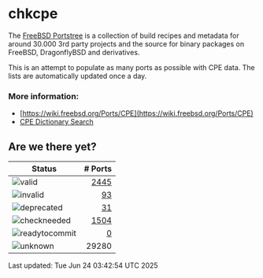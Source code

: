 # chkcpe

The [FreeBSD Portstree](https://cgit.freebsd.org/ports) is a collection of build recipes
and metadata for around 30.000 3rd party projects and the source for binary packages on
FreeBSD, DragonflyBSD and derivatives.

This is an attempt to populate as many ports as possible with CPE data. The lists are
automatically updated once a day.

### More information:
* [https://wiki.freebsd.org/Ports/CPE](https://wiki.freebsd.org/Ports/CPE)
* [CPE Dictionary Search](http://web.nvd.nist.gov/view/cpe/search)


## Are we there yet?

| Status                                                              | # Ports                                                                |
| --------------------------------------------------------------------| ---------------------------------------------------------------------: |
| ![valid](https://img.shields.io/badge/valid-brightgreen)            | [2445](https://github.com/decke/chkcpe/wiki/valid)                 |
| ![invalid](https://img.shields.io/badge/invalid-red)                | [93](https://github.com/decke/chkcpe/wiki/invalid)             |
| ![deprecated](https://img.shields.io/badge/deprecated-red)          | [31](https://github.com/decke/chkcpe/wiki/deprecated)       |
| ![checkneeded](https://img.shields.io/badge/checkneeded-orange)     | [1504](https://github.com/decke/chkcpe/wiki/checkneeded)     |
| ![readytocommit](https://img.shields.io/badge/readytocommit-orange) | [0](https://github.com/decke/chkcpe/wiki/readytocommit) |
| ![unknown](https://img.shields.io/badge/unknown-grey)               | 29280 | |

Last updated: Tue Jun 24 03:42:54 UTC 2025
